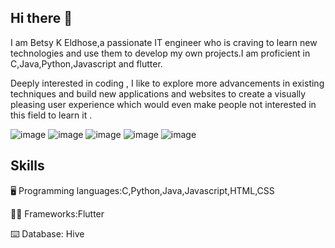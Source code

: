 ## Hi there 👋

I am Betsy K Eldhose,a passionate IT engineer who is craving to learn new technologies and use them to develop my own projects.I am proficient in C,Java,Python,Javascript and flutter.

Deeply interested in coding , I like to explore more advancements in existing techniques and build new applications and websites to create a visually pleasing user experience which would even make people not interested in this field to learn it .

![image](https://github.com/user-attachments/assets/2c58e40c-8759-4e72-b4fb-2b41d6aac187) ![image](https://github.com/user-attachments/assets/280675b3-c933-446b-8a7a-1f321447b25f) ![image](https://github.com/user-attachments/assets/70e82b21-7387-47ac-bb5c-eea8d0f67fef) ![image](https://github.com/user-attachments/assets/58249a15-2ca8-4ed4-8346-53241df6fac8) ![image](https://github.com/user-attachments/assets/fcdfe8ac-badb-407e-8ef8-430e1ae1c899)








## Skills
🖥️ Programming languages:C,Python,Java,Javascript,HTML,CSS

👩‍💻 Frameworks:Flutter

⌨️ Database: Hive
